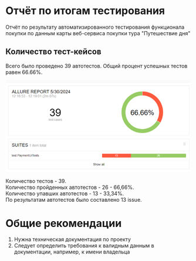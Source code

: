 # Отчёт по итогам тестирования

Отчёт по результату автоматизированного тестирования функционала покупки по данным карты веб-сервиса покупки тура "Путешествие дня"

## Количество тест-кейсов

Всего было проведено 39 автотестов. Общий процент успешных тестов равен 66.66%.

![img.png](img.png)

Количество тестов - 39. <br>
Количество пройденных автотестов - 26 - 66,66%. <br>
Количество упавших автотестов - 13 - 33,34%. <br>
По результатам автотестов было составлено 13 issue. <br>

# Общие рекомендации
1. Нужна техническая документация по проекту
2. Следует определить требования к валидным данным в документации, например, к имени владельца




